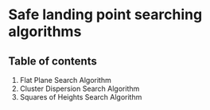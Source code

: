 # Safe landing point searching algorithms 

## Table of contents
1. Flat Plane Search Algorithm
2. Cluster Dispersion Search Algorithm
3. Squares of Heights Search Algorithm